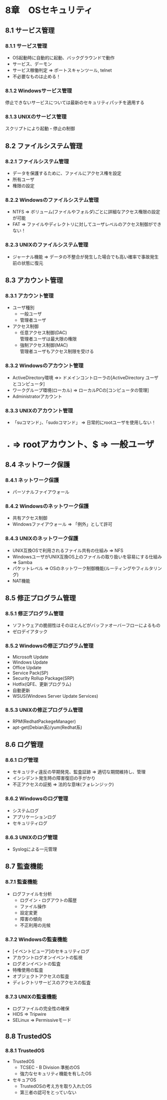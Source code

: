 # 8章　OSセキュリティ
## 8.1 サービス管理
### 8.1.1 サービス管理
* OS起動時に自動的に起動、バックグラウンドで動作
* サービス、デーモン
* サービス稼働判定 => ポートスキャンツール, telnet
* 不必要なものは止める！

### 8.1.2 Windowsサービス管理
停止できないサービスについては最新のセキュリティパッチを適用する

### 8.1.3 UNIXのサービス管理
スクリプトにより起動・停止の制御

## 8.2 ファイルシステム管理
### 8.2.1 ファイルシステム管理
* データを保護するために、ファイルにアクセス権を設定
* 所有ユーザ
* 権限の設定

### 8.2.2 Windowsのファイルシステム管理
* NTFS => ボリューム(ファイルやフォルダ)ごとに詳細なアクセス権限の設定が可能
* FAT => ファイルやディレクトリに対してユーザレベルのアクセス制御ができない！

### 8.2.3 UNIXのファイルシステム管理
* ジャーナル機能 => データの不整合が発生した場合でも高い確率で事故発生前の状態に復元 

## 8.3 アカウント管理
### 8.3.1 アカウント管理
* ユーザ種別
	* 一般ユーザ
	* 管理者ユーザ
* アクセス制御
	* 任意アクセス制御(DAC)<br />管理者ユーザは最大限の権限 
	* 強制アクセス制御(MAC)<br />管理者ユーザもアクセス制限を受ける

### 8.3.2 Windowsのアカウント管理
* ActiveDirectory環境 =>> ドメインコントローラの[ActiveDirectory ユーザとコンピュータ]
* ワークグループ環境(ローカル) => ローカルPCの[コンピュータの管理]
* Administratorアカウント

### 8.3.3 UNIXのアカウント管理
* 「suコマンド」、「sudoコマンド」 => 日常的にrootユーザを使用しない！
*  # => rootアカウント、$ => 一般ユーザ

## 8.4 ネットワーク保護
### 8.4.1 ネットワーク保護
* パーソナルファイアウォール

### 8.4.2 Windowsのネットワーク保護
* 共有アクセス制御
* Windowsファイアウォール => 「例外」として許可

### 8.4.3 UNIXのネットワーク保護
* UNIX互換OSで利用されるファイル共有の仕組み => NFS
* WindowsユーザがUNIX互換OS上のファイルの取り扱いを容易にする仕組み => Samba
* パケットレベル => OSのネットワーク制御機能(ルーティングやフィルタリング)
* NAT機能

## 8.5 修正プログラム管理
### 8.5.1 修正プログラム管理
* ソフトウェアの脆弱性はそのほとんどがバッファオーバーフローによるもの
* ゼロデイアタック

### 8.5.2 Windowsの修正プログラム管理
* Microsoft Update
* Windows Update
* Office Update
* Service Pack(SP)
* Security Rollup Package(SRP)
* Hotfix(QFE、更新プログラム)
* 自動更新
* WSUS(Windows Server Update Services)

### 8.5.3 UNIXの修正プログラム管理
* RPM(RedhatPackegeManager)
* apt-get(Debian系)/yum(Redhat系)

## 8.6 ログ管理
### 8.6.1 ログ管理
* セキュリティ違反の早期発見、監査証跡 => 適切な期間維持し、管理
* インシデント発生時の障害復旧の手がかり
* 不正アクセスの証拠 => 法的な意味(フォレンジック)

### 8.6.2 Windowsのログ管理
* システムログ
* アプリケーションログ
* セキュリティログ

### 8.6.3 UNIXのログ管理
* Syslogによる一元管理

## 8.7 監査機能
### 8.7.1 監査機能
* ログファイルを分析
	* ログイン・ログアウトの履歴
	* ファイル操作
	* 設定変更
	* 障害の傾向
	* 不正利用の兆候

### 8.7.2 Windowsの監査機能
* [イベントビューア]のセキュリティログ
* アカウントログオンイベントの監視
* ログオンイベントの監査
* 特権使用の監査
* オブジェクトアクセスの監査
* ディレクトリサービスのアクセスの監査

### 8.7.3 UNIXの監査機能
* ログファイルの完全性の確保
* HIDS => Tripwire
* SELinux => Permissiveモード

## 8.8 TrustedOS
### 8.8.1 TrustedOS
* TrustedOS
	* TCSEC - B Division 準拠のOS
	* 強力なセキュリティ機能を有したOS
* セキュアOS
	* TrustedOSの考え方を取り入れたOS
	* 第三者の認可をとっていない
